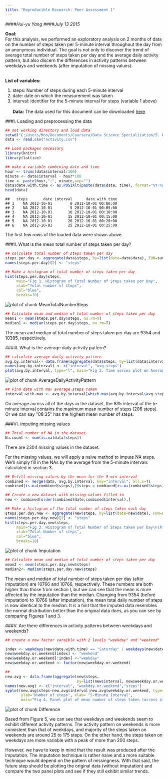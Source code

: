 ```yaml
---
title: "Reproducible Research: Peer Assessment 1"
---
```

####*Hui-yu Yang*
####*July 13 2015*

**Goal:** <br>
For this analysis, we performed an exploratory analysis on 2 months of data on the number of steps taken per 5-minute interval throughout the day from an anonymous individual. The goal is not only to discover the trend of average total number of steps taken per day and the average daily activity pattern, but also discern the differences in activity patterns between weekdays and weekends (after imputation of missing values). 
<br><br>

**List of variables:** <br>
1. steps: Number of steps during each 5-minute interval <br>
2. date: date on which the measurement was taken <br>
3. interval: identifier for the 5-minute interval for steps (variable 1 above) 
<br><br>
**Data:** The data used for this document can be downloaded [here](https://d396qusza40orc.cloudfront.net/repdata%2Fdata%2Factivity.zip)

###I. Loading and preprocessing the data 


```r
## set working directory and load data
setwd("C:/Users/Moo/Documents/Coursera/Data Science Specialization/5. Reproducible Research/RepData_PeerAssessment1")
data <- read.csv("activity.csv")

## Load packages necessary
library(knitr)
library(lattice)

## make a variable combining date and time
hour <- trunc(data$interval/100)
minute <- data$interval - hour*100
time <- paste(hour,":", minute,sep="")
data$date.with.time <- as.POSIXlt(paste(data$date, time), format="%Y-%m-%d %H:%M")
head(data)
```

```
##   steps       date interval      date.with.time
## 1    NA 2012-10-01        0 2012-10-01 00:00:00
## 2    NA 2012-10-01        5 2012-10-01 00:05:00
## 3    NA 2012-10-01       10 2012-10-01 00:10:00
## 4    NA 2012-10-01       15 2012-10-01 00:15:00
## 5    NA 2012-10-01       20 2012-10-01 00:20:00
## 6    NA 2012-10-01       25 2012-10-01 00:25:00
```

The first few rows of the loaded data were shown above. 

###II. What is the mean total number of steps taken per day? 


```r
## calculate total number of steps taken per day
steps.per.day <- aggregate(data$steps, by=list(date=data$date), FUN=sum,na.rm=T)
names(steps.per.day)[2] <- "steps"

## Make a histogram of total number of steps taken per day
hist(steps.per.day$steps, 
     main="Fig 1. Histogram of Total Number of Steps taken per Day", 
     xlab="Total number of steps", 
     col="blue", 
     breaks=10)
```

![plot of chunk MeanTotalNumberSteps](figure/MeanTotalNumberSteps-1.png) 

```r
## Calculate mean and median of total number of steps taken per day
mean1 <- mean(steps.per.day$steps, na.rm=T)
median1 <- median(steps.per.day$steps, na.rm=T)
```

The mean and median of total number of steps taken per day are 9354 and 10395, respectively. 

###III. What is the average daily activity pattern?  


```r
## calculate average daily activity pattern 
avg.by.interval<- data.frame(aggregate(data$steps, by=list(data$interval), FUN=mean, na.rm=T))
names(avg.by.interval) <- c("interval", "avg.steps")
plot(avg.by.interval, type="l", main="Fig 2. Time series plot on Average number of Steps\n per intervals across dates", ylab= "Average number of steps", col="blue")
```

![plot of chunk AverageDailyActivityPattern](figure/AverageDailyActivityPattern-1.png) 

```r
## Find date with max average steps taken
interval.with.max <- avg.by.interval[which.max(avg.by.interval$avg.steps),]$interval
```
On average across all of the days in the dataset, the 835 interval of the 5-minute interval contains the maximum mean number of steps (206 steps). Or we can say "08:35" has the highest mean number of steps. 

###VI. Imputing missing values


```r
## Total number of NA in the dataset
Na.count <- sum(is.na(data$steps))
```
There are 2304 missing values in the dataset. <br> 

For the missing values, we will apply a naive method to impute NA steps. We'll simply fill in the NAs by the average from the 5-minute intervals calculated in section 3. 


```r
## Refill missing values by the mean for the 5-min interval 
combined <- merge(data, avg.by.interval, key="interval", all.x=T)
combined[is.na(combined$steps),]$steps = combined[is.na(combined$steps),]$avg.steps

## Create a new dataset with missing values filled in
new <- combined[order(combined$date,combined$interval),]

## Make a histogram of the total number of steps taken each day
steps.per.day.new <- aggregate(new$steps, by=list(date=new$date), FUN=sum)
names(steps.per.day.new)[2] <- "steps"
hist(steps.per.day.new$steps, 
     main="Fig 3. Histogram of Total Number of Steps taken per Day\n(After Imputation) ", 
     xlab="Total Number of steps", 
     col="blue", 
     breaks=10)
```

![plot of chunk Imputation](figure/Imputation-1.png) 

```r
## Calculate mean and median of total number of steps taken per day
mean2 <- mean(steps.per.day.new$steps)
median2<- median(steps.per.day.new$steps)
```

The mean and median of total number of steps taken per day (after imputation) are 10766 and 10766, respectively. These numbers are both higher than those from section I, but we can see that the mean is more affected by the imputation than the median. Changing from 9354 (before imputation) to 10766 (after imputation), the mean total daily number of steps is now identical to the median. It is a hint that the imputed data resembles the normal distribution better than the original data does, as you can see by comparing Figures 1 and 3.  

###V. Are there differences in activity patterns between weekdays and weekends? 



```r
## create a new factor varaible with 2 levels "weekday" and "weekend"

index <- weekdays(new$date.with.time) == "Saturday" | weekdays(new$date.with.time) == "Sunday"
new$weekday.or.weekend[index] <- "weekend"
new$weekday.or.weekend[!index] <-"weekday"
new$weekday.or.weekend <- factor(new$weekday.or.weekend)

##
new.avg <- data.frame(aggregate(new$steps, 
                                by=list(new$interval, new$weekday.or.weekend), FUN=mean))
names(new.avg) <- c("interval", "weekday.or.weekend","steps")
xyplot(new.avg$steps~new.avg$interval|new.avg$weekday.or.weekend, type="l",
       ylab="Number of steps", xlab= "5-Minute Interval", 
       main="Fig 4. Panel plot of mean number of steps taken (across all dates)")
```

![plot of chunk Difference](figure/Difference-1.png) 

Based from Figure 5, we can see that weekdays and weekends seem to exhibit different activity patterns. The activity pattern on weekends is more consistent than that of weekdays, and majority of the steps taken on weekends are around 25 to 175 steps. On the other hand, the steps taken on weekdays are more variable with a peak of more than 200 steps. <br>

However, we have to keep in mind that the result was produced after the imputation. The imputation technique is rather naive and a more suitable technique would depend on the pattern of missingness. With that said, the future step should be plotting the original data (without imputation) and compare the two panel plots and see if they still exhibit similar trends. 

